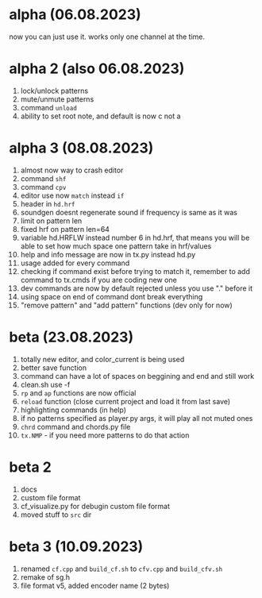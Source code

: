# alpha (06.08.2023)
now you can just use it. works only one channel at the time.

# alpha 2 (also 06.08.2023)
1. lock/unlock patterns
2. mute/unmute patterns
3. command `unload`
4. ability to set root note, and default is now c not a

# alpha 3 (08.08.2023)
1. almost now way to crash editor
2. command `shf`
3. command `cpv`
4. editor use now `match` instead `if`
5. header in `hd.hrf`
6. soundgen doesnt regenerate sound if frequency is same as it was
7. limit on pattern len
8. fixed hrf on pattern len=64
9. variable hd.HRFLW instead number 6 in hd.hrf, that means you will be able to set how much space one pattern take in hrf/values
10. help and info message are now in tx.py instead hd.py
11. usage added for every command
12. checking if command exist before trying to match it, remember to add command to tx.cmds if you are coding new one
13. dev commands are now by default rejected unless you use "." before it
14. using space on end of command dont break everything
15. "remove pattern" and "add pattern" functions (dev only for now)


# beta (23.08.2023)
1. totally new editor, and color_current is being used
2. better save function
3. command can have a lot of spaces on beggining and end and still work
4. clean.sh use -f
5. `rp` and `ap` functions are now official
6. `reload` function (close current project and load it from last save)
7. highlighting commands (in help)
8. if no patterns specified as player.py args, it will play all not muted ones
9. `chrd` command and chords.py file
10. `tx.NMP` - if you need more patterns to do that action

# beta 2
1. docs
2. custom file format
3. cf_visualize.py for debugin custom file format
4. moved stuff to `src` dir

# beta 3 (10.09.2023)
1. renamed `cf.cpp` and `build_cf.sh` to `cfv.cpp` and `build_cfv.sh`
2. remake of sg.h
3. file format v5, added encoder name (2 bytes)
